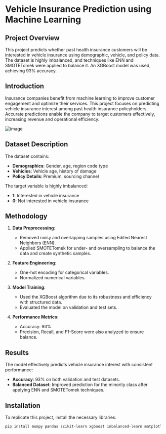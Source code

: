 # Vehicle Insurance Prediction using Machine Learning

## Project Overview
This project predicts whether past health insurance customers will be interested in vehicle insurance using demographic, vehicle, and policy data. The dataset is highly imbalanced, and techniques like ENN and SMOTETomek were applied to balance it. An XGBoost model was used, achieving 93% accuracy.

## Introduction
Insurance companies benefit from machine learning to improve customer engagement and optimize their services. This project focuses on predicting vehicle insurance interest among past health insurance policyholders. Accurate predictions enable the company to target customers effectively, increasing revenue and operational efficiency.

![image](https://github.com/user-attachments/assets/532562a5-698e-41da-b75c-736d584acb1f)

## Dataset Description
The dataset contains:
- **Demographics**: Gender, age, region code type  
- **Vehicles**: Vehicle age, history of damage  
- **Policy Details**: Premium, sourcing channel  

The target variable is highly imbalanced:
- **1**: Interested in vehicle insurance  
- **0**: Not interested in vehicle insurance  

## Methodology
1. **Data Preprocessing**:
   - Removed noisy and overlapping samples using Edited Nearest Neighbors (ENN).
   - Applied SMOTETomek for under- and oversampling to balance the data and create synthetic samples.

2. **Feature Engineering**:
   - One-hot encoding for categorical variables.
   - Normalized numerical variables.

3. **Model Training**:
   - Used the XGBoost algorithm due to its robustness and efficiency with structured data.
   - Evaluated the model on validation and test sets.

4. **Performance Metrics**:
   - Accuracy: 93%
   - Precision, Recall, and F1-Score were also analyzed to ensure balance.

## Results
The model effectively predicts vehicle insurance interest with consistent performance:
- **Accuracy**: 93% on both validation and test datasets.
- **Balanced Dataset**: Improved prediction for the minority class after applying ENN and SMOTETomek techniques.

## Installation
To replicate this project, install the necessary libraries:
```bash
pip install numpy pandas scikit-learn xgboost imbalanced-learn matplotlib seaborn
